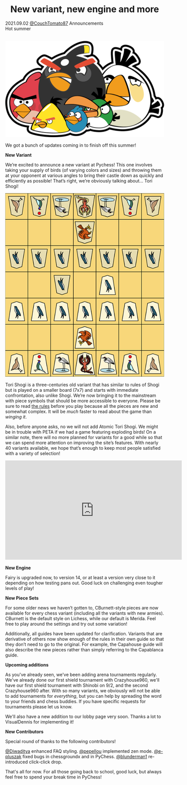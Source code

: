 <h1 align="center">New variant, new engine and more</h1>

<div class="meta-headline">
    <div class= "meta">
        <span class="text">2021.09.02</span>
        <span class="text"><a href="/@/CouchTomato87">@CouchTomato87</a></span>
        <span class="text">Announcements</span>
    </div>
    <div class= "headline">Hot summer</div>
</div>
</br>

![Some Birds](https://github.com/gbtami/pychess-variants/blob/master/static/images/AngryBirds.png)
</br>

We got a bunch of updates coming in to finish off this summer!

**New Variant**

We’re excited to announce a new variant at Pychess! This one involves taking your supply of birds (of varying colors and sizes) and throwing them at your opponent at various angles to bring their castle down as quickly and efficiently as possible! That’s right, we’re obviously talking about… Tori Shogi!

![Tori Shogi](https://github.com/gbtami/pychess-variants/blob/master/static/images/ShogiGuide/ToriIntl.png)

Tori Shogi is a three-centuries old variant that has similar to rules of Shogi but is played on a smaller board (7x7) and starts with immediate confrontation, also unlike Shogi. We’re now bringing it to the mainstream with piece symbols that should be more accessible to everyone. Please be sure to read [the rules](https://www.pychess.org/variants/torishogi) before you play because all the pieces are new and somewhat complex. It will be *much* faster to read about the game than *winging it*.

Also, before anyone asks, no we will not add Atomic Tori Shogi. We might be in trouble with PETA if we had a game featuring exploding birds! On a similar note, there will no more planned for variants for a good while so that we can spend more attention on improving the site’s features. With nearly 40 variants available, we hope that’s enough to keep most people satisfied with a variety of selection!
<iframe width="560" height="315" src="https://www.youtube.com/embed/uSlB4eznXoA" frameborder="0" allowfullscreen></iframe>


**New Engine**

Fairy is upgraded now, to version 14, or at least a version very close to it depending on how testing pans out. Good luck on challenging even tougher levels of play!

**New Piece Sets**

For some older news we haven’t gotten to, CBurnett-style pieces are now available for every chess variant (including all the variants with new armies). CBurnett is the default style on Lichess, while our default is Merida. Feel free to play around the settings and try out some variation!

Additionally, all guides have been updated for clarification. Variants that are derivative of others now show enough of the rules in their own guide so that they don’t need to go to the original. For example, the Capahouse guide will also describe the new pieces rather than simply referring to the Capablanca guide.

**Upcoming additions**

As you've already seen, we've been adding arena tournaments regularly. We've already done our first shield tournament with Crazyhouse960, we'll have our first shield tournament with Shinobi on 9/2, and the second Crazyhouse960 after. With so many variants, we obviously will not be able to add tournaments for *everything*, but you can help by spreading the word to your friends and chess buddies. If you have specific requests for tournaments please let us know.

We'll also have a new addition to our lobby page very soon. Thanks a lot to VisualDennis for implementing it!

**New Contributors**

Special round of thanks to the following contributors!

[@Diwaditya](https://www.pychess.org/@/Diwaditya) enhanced FAQ styling.
[@pepellou](https://www.pychess.org/@/pepellou) implemented zen mode.
[@e-pluszak](https://www.pychess.org/@/e-pluszak) fixed bugs in chessgroundx and in PyChess.
[@blunderman1](https://www.pychess.org/@/blunderman1) re-introduced click-click drop.

That's all for now. For all those going back to school, good luck, but always feel free to spend your break time in PyChess!

